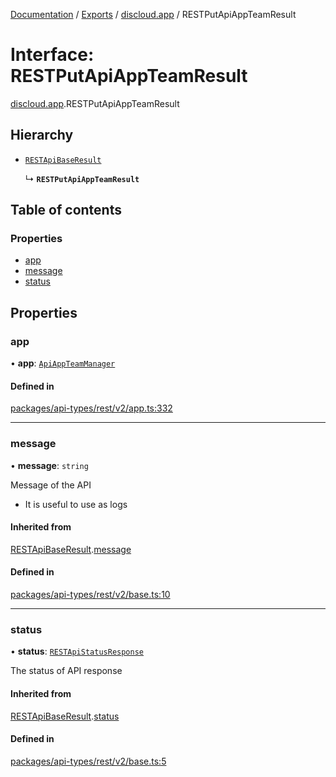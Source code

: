 [Documentation](../README.md) / [Exports](../modules.md) / [discloud.app](../modules/discloud_app.md) / RESTPutApiAppTeamResult

# Interface: RESTPutApiAppTeamResult

[discloud.app](../modules/discloud_app.md).RESTPutApiAppTeamResult

## Hierarchy

- [`RESTApiBaseResult`](discloud_app.RESTApiBaseResult.md)

  ↳ **`RESTPutApiAppTeamResult`**

## Table of contents

### Properties

- [app](discloud_app.RESTPutApiAppTeamResult.md#app)
- [message](discloud_app.RESTPutApiAppTeamResult.md#message)
- [status](discloud_app.RESTPutApiAppTeamResult.md#status)

## Properties

### app

• **app**: [`ApiAppTeamManager`](discloud_app.ApiAppTeamManager.md)

#### Defined in

[packages/api-types/rest/v2/app.ts:332](https://github.com/discloud/discloud.app/blob/c6f50ea/packages/api-types/rest/v2/app.ts#L332)

___

### message

• **message**: `string`

Message of the API
- It is useful to use as logs

#### Inherited from

[RESTApiBaseResult](discloud_app.RESTApiBaseResult.md).[message](discloud_app.RESTApiBaseResult.md#message)

#### Defined in

[packages/api-types/rest/v2/base.ts:10](https://github.com/discloud/discloud.app/blob/c6f50ea/packages/api-types/rest/v2/base.ts#L10)

___

### status

• **status**: [`RESTApiStatusResponse`](../modules/discloud_app.md#restapistatusresponse)

The status of API response

#### Inherited from

[RESTApiBaseResult](discloud_app.RESTApiBaseResult.md).[status](discloud_app.RESTApiBaseResult.md#status)

#### Defined in

[packages/api-types/rest/v2/base.ts:5](https://github.com/discloud/discloud.app/blob/c6f50ea/packages/api-types/rest/v2/base.ts#L5)
